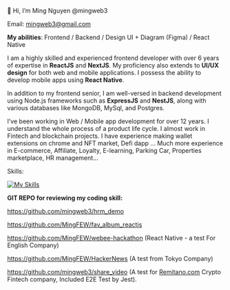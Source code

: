 👋 Hi, I’m Ming Nguyen @mingweb3

Email: mingweb3@gmail.com

**My abilities**: Frontend / Backend / Design UI + Diagram (Figma) / React Native

I am a highly skilled and experienced frontend developer with over 6 years of expertise in **ReactJS** and **NextJS**.
My proficiency also extends to **UI/UX design** for both web and mobile applications. 
I possess the ability to develop mobile apps using **React Native**.

In addition to my frontend senior, I am well-versed in backend development using Node.js frameworks such as **ExpressJS** and **NestJS**, along with various databases like MongoDB, MySql, and Postgres.

I’ve been working in Web / Mobile app development for over 12 years. 
I understand the whole process of a product life cycle. I almost work in Fintech and blockchain projects. 
I have experience making wallet extensions on chrome and NFT market, Defi dapp … Much more experience in E-commerce, Affiliate, Loyalty, E-learning, Parking Car, Properties marketplace, HR management...

Skills:

[![My Skills](https://skillicons.dev/icons?i=react,ts,nextjs,nestjs,express,angular,figma,html,css,tailwind,materialui,wasm,remix,solidity,laravel,py,prisma,postman,postgres,mysql,redis,rabbitmq,aws,docker,git)](https://skillicons.dev)

**GIT REPO for reviewing my coding skill:**

https://github.com/mingweb3/hrm_demo

https://github.com/MingFEW/fav_album_reactjs

https://github.com/MingFEW/webee-hackathon (React Native - a test For English Company)

https://github.com/MingFEW/HackerNews (A test from Tokyo Company)

https://github.com/mingweb3/share_video (A test for [Remitano.com](http://Remitano.com) Crypto Fintech company, Included E2E Test by Jest).
